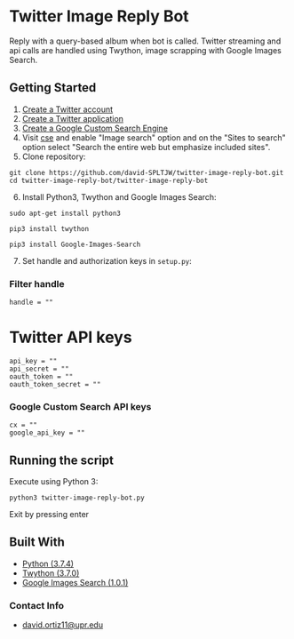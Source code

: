 # Twitter Image Reply Bot

Reply with a query-based album when bot is called. Twitter streaming and api calls are handled using Twython, image scrapping with Google Images Search.

## Getting Started

1. [Create a Twitter account](https://twitter.com/i/flow/signup)
2. [Create a Twitter application](https://developer.twitter.com/en/account/get-started)
3. [Create a Google Custom Search Engine](https://developers.google.com/custom-search/docs/tutorial/creatingcse)
4. Visit [cse](https://cse.google.com/cse/all) and enable "Image search" option and on the "Sites to search" option select "Search the entire web but emphasize included sites".
5. Clone repository:
```
git clone https://github.com/david-SPLTJW/twitter-image-reply-bot.git
cd twitter-image-reply-bot/twitter-image-reply-bot
```
6. Install Python3, Twython and Google Images Search:
```
sudo apt-get install python3
```
```
pip3 install twython
```
```
pip3 install Google-Images-Search
```
7. Set handle and authorization keys in ```setup.py```:
### Filter handle
```
handle = ""
```
# Twitter API keys
```
api_key = ""
api_secret = ""
oauth_token = ""
oauth_token_secret = ""
```
### Google Custom Search API keys
```
cx = ""
google_api_key = ""
```

## Running the script
Execute using Python 3:
```
python3 twitter-image-reply-bot.py
```
Exit by pressing enter

## Built With
* [Python (3.7.4)](https://docs.python.org/3/)
* [Twython (3.7.0)](https://twython.readthedocs.io/en/latest/)
* [Google Images Search (1.0.1)](https://pypi.org/project/Google-Images-Search/)

### Contact Info
* david.ortiz11@upr.edu
